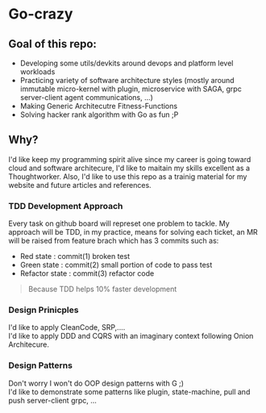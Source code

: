 # Go-crazy

## Goal of this repo:  
- Developing some utils/devkits around devops and platform level workloads
- Practicing variety of software architecture styles (mostly around immutable micro-kernel with plugin, microservice with SAGA, grpc server-client agent communications, ...)
- Making Generic Architecutre Fitness-Functions
- Solving hacker rank algorithm with Go as fun ;P

## Why?  
I'd like keep my programming spirit alive since my career is going toward cloud and software architecure, I'd like to maitain my skills excellent as a Thoughtworker.
Also, I'd like to use this repo as a trainig material for my website and future articles and references.

### TDD Development Approach
Every task on github board will represet one problem to tackle.
My approach will be TDD, in my practice, means for solving each ticket, an MR will be raised from feature brach which has 3 commits such as:  
  - Red state      : commit(1) broken test
  - Green state    : commit(2) small portion of code to pass test
  - Refactor state : commit(3) refactor code  

> Because TDD helps 10% faster development

### Design Prinicples  
I'd like to apply CleanCode, SRP,....  
I'd like to apply DDD and CQRS with an imaginary context following Onion Architecure.

### Design Patterns 
Don't worry I won't do OOP design patterns with G ;)    
I'd like to demonstrate some patterns like plugin, state-machine, pull and push server-client grpc, ...
